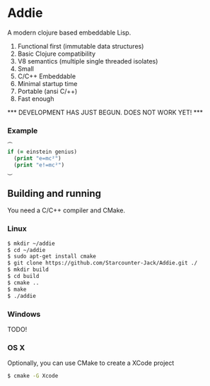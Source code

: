 # Addie

A modern clojure based embeddable Lisp.

1. Functional first (immutable data structures)
2. Basic Clojure compatibility
3. V8 semantics (multiple single threaded isolates)
3. Small
4. C/C++ Embeddable
5. Minimal startup time
6. Portable (ansi C/++)
7. Fast enough

*** DEVELOPMENT HAS JUST BEGUN. DOES NOT WORK YET! ***

### Example
```clojure
⏜
if (= einstein genius)
  (print "e=mc²")
  (print "e!=mc²")
⏝
```



## Building and running

You need a C/C++ compiler and CMake.

### Linux

```bash
$ mkdir ~/addie
$ cd ~/addie
$ sudo apt-get install cmake
$ git clone https://github.com/Starcounter-Jack/Addie.git ./
$ mkdir build
$ cd build
$ cmake ..
$ make
$ ./addie
```

### Windows

TODO!

### OS X

Optionally, you can use CMake to create a XCode project

```bash
$ cmake -G Xcode
```
